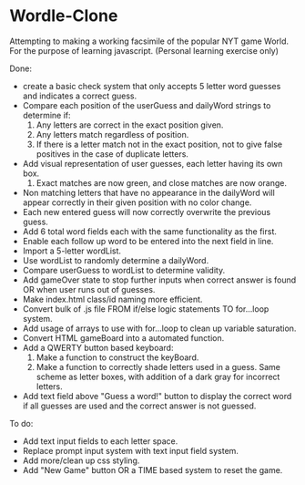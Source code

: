 # Wordle-Clone
Attempting to making a working facsimile of the popular NYT game World. For the purpose of learning javascript. (Personal learning exercise only)

Done:
- create a basic check system that only accepts 5 letter word guesses and indicates a correct guess. 
- Compare each position of the userGuess and dailyWord strings to determine if: 
    1. Any letters are correct in the exact position given.
    2. Any letters match regardless of position.
    3.  If there is a letter match not in the exact position, not to give false positives in the case of duplicate letters.
- Add visual representation of user guesses, each letter having its own box.
    1. Exact matches are now green, and close matches are now orange.
- Non matching letters that have no appearance in the dailyWord will appear correctly in their given position with no color change.
- Each new entered guess will now correctly overwrite the previous guess.
- Add 6 total word fields each with the same functionality as the first.
- Enable each follow up word to be entered into the next field in line.
- Import a 5-letter wordList.
- Use wordList to randomly determine a dailyWord.
- Compare userGuess to wordList to determine validity.
- Add gameOver state to stop further inputs when correct answer is found OR when user runs out of guesses.
- Make index.html class/id naming more efficient.
- Convert bulk of .js file FROM if/else logic statements TO for...loop system.
- Add usage of arrays to use with for...loop to clean up variable saturation.
- Convert HTML gameBoard into a automated function.
- Add a QWERTY button based keyboard:
    1. Make a function to construct the keyBoard.
    2. Make a function to correctly shade letters used in a guess. Same scheme as letter boxes, with addition of a dark gray for incorrect letters.
- Add text field above "Guess a word!" button to display the correct word if all guesses are used and the correct answer is not guessed.

To do:
- Add text input fields to each letter space.
- Replace prompt input system with text input field system.
- Add more/clean up css styling.
- Add "New Game" button OR a TIME based system to reset the game.